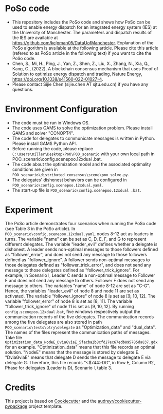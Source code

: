 # PoSo code
- This repository includes the PoSo code and shows how PoSo can be used to enable energy dispatch for an integrated energy system (IES) at the University of Manchester. The parameters and dispatch results of the IES are available at https://github.com/kelpman05/DataUofManchester. Explanation of the PoSo algorithm is available at the following article. Please cite this article (refered to as PoSo article in the following text) if you want to cite the PoSo code.
- Chen, S., Mi, H., Ping, J., Yan, Z., Shen, Z., Liu, X., Zhang, N., Xia, Q., Kang, C., (2022), A blockchain consensus mechanism that uses Proof of Solution to optimize energy dispatch and trading, Nature Energy, https://doi.org/10.1038/s41560-022-01027-4.
- Please contact Sijie Chen (sijie.chen AT sjtu.edu.cn) if you have any questions. 

# Environment Configuration
- The code must be run in Windows OS.
- The code uses GAMS to solve the optimization problem. Please install GAMS and solver "CONOPT4".
- The code for delegates to communicate messages is written in Python. Please install GAMS Python API. 
- Before running the code, please replace `C:\Users\miller\Desktop\PoO\POO_scenario` with your own local path in POO_scenario\config.scenepoo.12xdual .bat.
- The code about the optimization model and the associated optimality conditions are given in `POO_scenario\distributed_consensus\scene\poo_solve.py`. 
- The delegates' dishonest behaviors can be configured in `POO_scenario\config.scenepoo.12xdual.yaml`. 
- The start-up file is `POO_scenario\config.scenepoo.12xdual .bat`.

# Experiment 
The PoSo article demonstrates four scenarios when running the PoSo code (see Table 3 in the PoSo article). In `POO_scenario\config.scenepoo.12xdual.yaml`, nodes 8-12 act as leaders in turns. The variable "name" can be set as C, D, E, F, and G to represent different delegates. The variable "leader_evil" defines whether a delegate is dishonest. A leader sends non-optimal messages to those followers defined as "follower_error", and does not send any message to those followers defined as "follower_ignore". A follower sends non-optimal messages to those delegates defined as "follower_trick_error", and does not send any message to those delegates defined as "follower_trick_ignore".
For example, in Scenario I, Leader C sends a non-optimal message to Follower F and does not send any message to others. Follower F does not send any message to others. The variables "name" of node 8-12 are set as "C-G". Hence, the variables "leader_evil" of node 8 and node 11 are set as activated. The variable "follower_ignore" of node 8 is set as [9, 10, 12]. The variable "follower_error" of node 8 is set as [8, 11]. The variable "follower_trick_ignore" of node 11 is set as [9, 10, 12]. By running `config.scenepoo.12xdual.bat`, five windows respectively output the communication records of the five delegates.
The communication records among the five delegates are also stored in path `POO_scenario\tests\ptry\delegate` as "Optimization_data" and "dual_data". The names of the files represent the communication paths of messages. Take file `Optimization_data_NodeE_DviaGviaE_5facba2b8cfd27ec67edb895785da837.gdx` for an example. "Optimization_data" means that this file records an optimal solution. "NodeE" means that the message is stored by delegate E. "DviaGviaE" means that delegate D sends the message to delegate E via delegate G. Therefore, this file records "<$744>DG", in Row E, Column R2, Phase for delegates (Leader is D), Scenario I, table 3.

# Credits
This project is based on [Cookiecutter](https://github.com/cookiecutter/cookiecutter) and the [audreyr/cookiecutter-pypackage](https://github.com/audreyfeldroy/cookiecutter-pypackage) project template.
